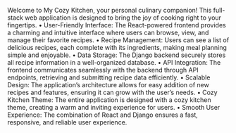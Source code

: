 Welcome to My Cozy Kitchen, your personal culinary companion! This full-stack web application is designed to bring the joy of cooking right to your fingertips.	
•	User-Friendly Interface: The React-powered frontend provides a charming and intuitive interface where users can browse, view, and manage their favorite recipes.
•	Recipe Management: Users can see a list of delicious recipes, each complete with its ingredients, making meal planning simple and enjoyable.
•	Data Storage: The Django backend securely stores all recipe information in a well-organized database.
•	API Integration: The frontend communicates seamlessly with the backend through API endpoints, retrieving and submitting recipe data efficiently.
•	Scalable Design: The application’s architecture allows for easy addition of new recipes and features, ensuring it can grow with the user’s needs.
•	Cozy Kitchen Theme: The entire application is designed with a cozy kitchen theme, creating a warm and inviting experience for users.
•	Smooth User Experience: The combination of React and Django ensures a fast, responsive, and reliable user experience.
